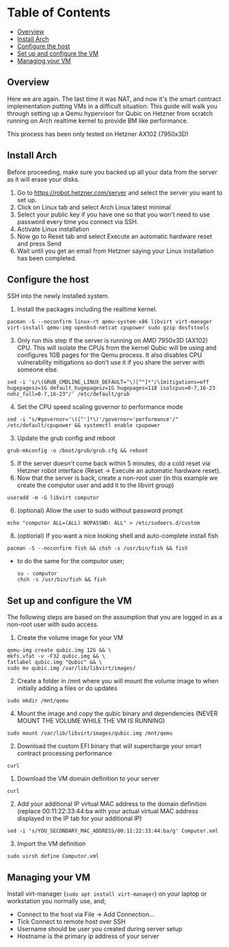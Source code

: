 # Table of Contents
- [Overview](#overview)
- [Install Arch](#install-arch)
- [Configure the host](#configure-the-host)
- [Set up and configure the VM](#set-up-and-configure-the-vm)
- [Managing your VM](#managing-your-vm)

## Overview

Here we are again. The last time it was NAT, and now it's the smart contract implementation putting VMs in a difficult situation.
This guide will walk you through setting up a Qemu hypervisor for Qubic on Hetzner from scratch running on Arch realtime kernel to provide BM like performance.

This process has been only tested on Hetzner AX102 (7950x3D)

## Install Arch 

Before proceeding, make sure you backed up all your data from the server as it will erase your disks.

1. Go to https://robot.hetzner.com/server and select the server you want to set up.
2. Click on Linux tab and select Arch Linux latest minimal
3. Select your public key if you have one so that you won't need to use password every time you connect via SSH.
4. Activate Linux installation
5. Now go to Reset tab and select Execute an automatic hardware reset and press Send
6. Wait until you get an email from Hetzner saying your Linux installation has been completed.

## Configure the host

SSH into the newly installed system.

1. Install the packages including the realtime kernel.
```
pacman -S --noconfirm linux-rt qemu-system-x86 libvirt virt-manager virt-install qemu-img openbsd-netcat cpupower sudo gzip dosfstools
```
3. Only run this step if the server is running on AMD 7950x3D (AX102) CPU. This will isolate the CPUs from the kernel Qubic will be using and configures 1GB pages for the Qemu process. It also disables CPU vulnerability mitigations so don't use it if you share the server with someone else.
```
sed -i 's/\(GRUB_CMDLINE_LINUX_DEFAULT="\)[^"]*"/\1mitigations=off hugepagesz=1G default_hugepagesz=1G hugepages=118 isolcpus=0-7,16-23 nohz_full=0-7,16-23"/' /etc/default/grub
```
4. Set the CPU speed scaling governor to performance mode
```
sed -i "s/#governor='\([^']*\)'/governor='performance'/" /etc/default/cpupower && systemctl enable cpupower
```
3. Update the grub config and reboot
```
grub-mkconfig -o /boot/grub/grub.cfg && reboot
```
5. If the server doesn't come back within 5 minutes, do a cold reset via Hetzner robot interface (Reset -> Execute an automatic hardware reset).
6. Now that the server is back, create a non-root user (in this example we create the computor user and add it to the libvirt group)
```
useradd -m -G libvirt computor
```
6. (optional) Allow the user to sudo without password prompt
```
echo "computor ALL=(ALL) NOPASSWD: ALL" > /etc/sudoers.d/custom
```
8. (optional) If you want a nice looking shell and auto-complete install fish
```
pacman -S --noconfirm fish && chsh -s /usr/bin/fish && fish
```
* to do the same for the computor user;
  ```
  su - computor
  chsh -s /usr/bin/fish && fish
  ```
## Set up and configure the VM

The following steps are based on the assumption that you are logged in as a non-root user with sudo access.

1. Create the volume image for your VM
```
qemu-img create qubic.img 12G && \
mkfs.vfat -v -F32 qubic.img && \
fatlabel qubic.img "Qubic" && \
sudo mv qubic.img /var/lib/libvirt/images/
```
2. Create a folder in /mnt where you will mount the volume image to when initially adding a files or do updates
```
sudo mkdir /mnt/qemu
```
4. Mount the image and copy the qubic binary and dependencies (NEVER MOUNT THE VOLUME WHILE THE VM IS RUNNING)
```
sudo mount /var/lib/libvirt/images/qubic.img /mnt/qemu
```
2. Download the custom EFI binary that will supercharge your smart contract processing performance
```
curl
```
1. Download the VM domain definition to your server
```
curl
```
2. Add your additional IP virtual MAC address to the domain definition (replace 00:11:22:33:44:ba with your actual virtual MAC address displayed in the IP tab for your additional IP)
```
sed -i 's/YOU_SECONDARY_MAC_ADDRESS/00:11:22:33:44:ba/g' Computor.xml
```
3. Import the VM definition
```
sudo virsh define Computor.xml
```

## Managing your VM

Install virt-manager (`sudo apt install virt-manager`) on your laptop or workstation you normally use, and;
- Connect to the host via File -> Add Connection...
- Tick Connect to remote host over SSH
- Username should be user you created during server setup
- Hostname is the primary ip address of your server
